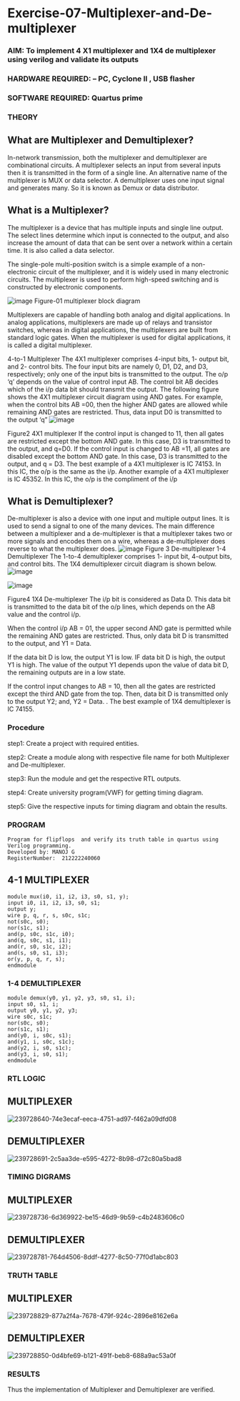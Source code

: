 # Exercise-07-Multiplexer-and-De-multiplexer
### AIM: To implement 4 X1 multiplexer and 1X4 de multiplexer using verilog and validate its outputs
### HARDWARE REQUIRED:  – PC, Cyclone II , USB flasher
### SOFTWARE REQUIRED:   Quartus prime
### THEORY 

## What are Multiplexer and Demultiplexer?
In-network transmission, both the multiplexer and demultiplexer are combinational circuits. A multiplexer selects an input from several inputs then it is transmitted in the form of a single line. An alternative name of the multiplexer is MUX or data selector. A demultiplexer uses one input signal and generates many. So it is known as Demux or data distributor.

## What is a Multiplexer?
The multiplexer is a device that has multiple inputs and single line output. The select lines determine which input is connected to the output, and also increase the amount of data that can be sent over a network within a certain time. It is also called a data selector.

The single-pole multi-position switch is a simple example of a non-electronic circuit of the multiplexer, and it is widely used in many electronic circuits. The multiplexer is used to perform high-speed switching and is constructed by electronic components.

![image](https://user-images.githubusercontent.com/36288975/170912485-73c395c7-23c0-4e78-a53d-a2f0d07d9662.png)
          Figure-01 multiplexer block diagram 

Multiplexers are capable of handling both analog and digital applications. In analog applications, multiplexers are made up of relays and transistor switches, whereas in digital applications, the multiplexers are built from standard logic gates. When the multiplexer is used for digital applications, it is called a digital multiplexer.

4-to-1 Multiplexer
The 4X1 multiplexer comprises 4-input bits, 1- output bit, and 2- control bits. The four input bits are namely 0, D1, D2, and D3, respectively; only one of the input bits is transmitted to the output. The o/p ‘q’ depends on the value of control input AB. The control bit AB decides which of the i/p data bit should transmit the output. The following figure shows the 4X1 multiplexer circuit diagram using AND gates. For example, when the control bits AB =00, then the higher AND gates are allowed while remaining AND gates are restricted. Thus, data input D0 is transmitted to the output ‘q”
![image](https://user-images.githubusercontent.com/36288975/170912568-3598c60a-5035-41f3-b0c4-ccedba13aca5.png)


Figure2 4X1 multiplexer 
If the control input is changed to 11, then all gates are restricted except the bottom AND gate. In this case, D3 is transmitted to the output, and q=D0. If the control input is changed to AB =11, all gates are disabled except the bottom AND gate. In this case, D3 is transmitted to the output, and q = D3. The best example of a 4X1 multiplexer is IC 74153. In this IC, the o/p is the same as the i/p. Another example of a 4X1 multiplexer is IC 45352. In this IC, the o/p is the compliment of the i/p


## What is Demultiplexer?
De-multiplexer is also a device with one input and multiple output lines. It is used to send a signal to one of the many devices. The main difference between a multiplexer and a de-multiplexer is that a multiplexer takes two or more signals and encodes them on a wire, whereas a de-multiplexer does reverse to what the multiplexer does.
![image](https://user-images.githubusercontent.com/36288975/170912606-a30e4b74-1726-4430-b245-2c3c3d9c232d.png)
Figure 3 De-multiplexer 
1-4 Demultiplexer
The 1-to-4 demultiplexer comprises 1- input bit, 4-output bits, and control bits. The 1X4 demultiplexer circuit diagram is shown below.![image](https://user-images.githubusercontent.com/36288975/170912683-00fb746a-1d45-4023-91d1-3a70b841073c.png)

![image](https://user-images.githubusercontent.com/36288975/170912741-7cbd52af-7e0d-4be3-b5c6-6fb9c4eca7c9.png)

Figure4 1X4 De-multiplexer 
The i/p bit is considered as Data D. This data bit is transmitted to the data bit of the o/p lines, which depends on the AB value and the control i/p.

When the control i/p AB = 01, the upper second AND gate is permitted while the remaining AND gates are restricted. Thus, only data bit D is transmitted to the output, and Y1 = Data.

If the data bit D is low, the output Y1 is low. IF data bit D is high, the output Y1 is high. The value of the output Y1 depends upon the value of data bit D, the remaining outputs are in a low state.

If the control input changes to AB = 10, then all the gates are restricted except the third AND gate from the top. Then, data bit D is transmitted only to the output Y2; and, Y2 = Data. . The best example of 1X4 demultiplexer is IC 74155.

 
 
### Procedure
step1: Create a project with required entities.

step2: Create a module along with respective file name for both Multiplexer and De-multiplexer.

step3: Run the module and get the respective RTL outputs.

step4: Create university program(VWF) for getting timing diagram.

step5: Give the respective inputs for timing diagram and obtain the results.



### PROGRAM 
```
Program for flipflops  and verify its truth table in quartus using Verilog programming.
Developed by: MANOJ G
RegisterNumber:  212222240060
```

## 4-1 MULTIPLEXER
```
module mux(i0, i1, i2, i3, s0, s1, y);
input i0, i1, i2, i3, s0, s1;
output y;
wire p, q, r, s, s0c, s1c;
not(s0c, s0);
nor(s1c, s1);
and(p, s0c, s1c, i0);
and(q, s0c, s1, i1);
and(r, s0, s1c, i2);
and(s, s0, s1, i3);
or(y, p, q, r, s);
endmodule
```

### 1-4 DEMULTIPLEXER
```
module demux(y0, y1, y2, y3, s0, s1, i);
input s0, s1, i;
output y0, y1, y2, y3;
wire s0c, s1c;
nor(s0c, s0);
nor(s1c, s1);
and(y0, i, s0c, s1);
and(y1, i, s0c, s1c);
and(y2, i, s0, s1c);
and(y3, i, s0, s1);
endmodule
```




### RTL LOGIC  

## MULTIPLEXER
![239728640-74e3ecaf-eeca-4751-ad97-f462a09dfd08](https://github.com/Danielmanoj/Exercise-07-Multiplexer-and-De-multiplexer/assets/69635071/f979c87a-6c12-4254-a4c0-226cd300f791)


## DEMULTIPLEXER

![239728691-2c5aa3de-e595-4272-8b98-d72c80a5bad8](https://github.com/Danielmanoj/Exercise-07-Multiplexer-and-De-multiplexer/assets/69635071/2da1dff4-dc77-4d06-a32f-d7f24fd6f3cc)








### TIMING DIGRAMS  

## MULTIPLEXER

![239728736-6d369922-be15-46d9-9b59-c4b2483606c0](https://github.com/Danielmanoj/Exercise-07-Multiplexer-and-De-multiplexer/assets/69635071/38c40554-02f7-4031-b87e-34b5837a0b47)


## DEMULTIPLEXER

![239728781-764d4506-8ddf-4277-8c50-77f0d1abc803](https://github.com/Danielmanoj/Exercise-07-Multiplexer-and-De-multiplexer/assets/69635071/cd52ddc2-bc6b-4727-8f49-ad011254cded)






### TRUTH TABLE 
## MULTIPLEXER

![239728829-877a2f4a-7678-479f-924c-2896e8162e6a](https://github.com/Danielmanoj/Exercise-07-Multiplexer-and-De-multiplexer/assets/69635071/134dff1b-a304-4612-bd81-b8c944adc309)

## DEMULTIPLEXER

![239728850-0d4bfe69-b121-491f-beb8-688a9ac53a0f](https://github.com/Danielmanoj/Exercise-07-Multiplexer-and-De-multiplexer/assets/69635071/d9983db8-fff9-45d2-8531-7e04d901f77a)







### RESULTS 
Thus the implementation of Multiplexer and Demultiplexer are verified.
